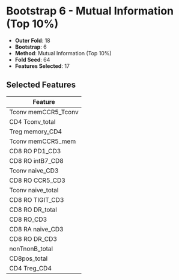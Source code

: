 # Bootstrap 6 - Mutual Information (Top 10%)

- **Outer Fold**: 18
- **Bootstrap**: 6
- **Method**: Mutual Information (Top 10%)
- **Fold Seed**: 64
- **Features Selected**: 17

## Selected Features

| Feature |
|---------|
| Tconv memCCR5_Tconv |
| CD4 Tconv_total |
| Treg memory_CD4 |
| Tconv memCCR5_mem |
| CD8 RO PD1_CD3 |
| CD8 RO intB7_CD8 |
| Tconv naive_CD3 |
| CD8 RO CCR5_CD3 |
| Tconv naive_total |
| CD8 RO TIGIT_CD3 |
| CD8 RO DR_total |
| CD8 RO_CD3 |
| CD8 RA naive_CD3 |
| CD8 RO DR_CD3 |
| nonTnonB_total |
| CD8pos_total |
| CD4 Treg_CD4 |
